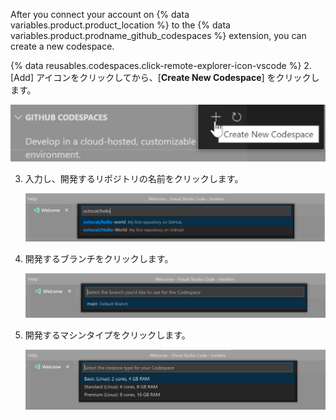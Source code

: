 After you connect your account on {% data variables.product.product_location %} to the {% data variables.product.prodname_github_codespaces %} extension, you can create a new codespace.

{% data reusables.codespaces.click-remote-explorer-icon-vscode %}
2. [Add] アイコンをクリックしてから、[**Create New Codespace**] をクリックします。

   ![{% data variables.product.prodname_codespaces %} の [Create New Codespace] オプション](/assets/images/help/codespaces/create-codespace-vscode.png)

3. 入力し、開発するリポジトリの名前をクリックします。

   ![新しい {% data variables.product.prodname_codespaces %} を作成するためのリポジトリを検索する](/assets/images/help/codespaces/choose-repository-vscode.png)

4. 開発するブランチをクリックします。

   ![新しい {% data variables.product.prodname_codespaces %} を作成するためのブランチを検索する](/assets/images/help/codespaces/choose-branch-vscode.png)

5. 開発するマシンタイプをクリックします。

   ![新しい {% data variables.product.prodname_codespaces %} のインスタンスタイプ](/assets/images/help/codespaces/choose-sku-vscode.png)